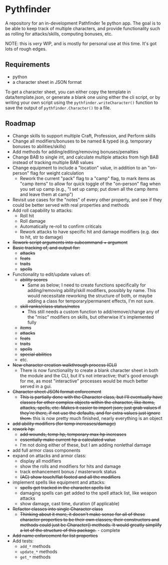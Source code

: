 # Pythfinder

A repository for an in-development Pathfinder 1e python app. The goal 
is to be able to keep track of multiple characters, and provide 
functionality such as rolling for attacks/skills, computing bonuses, 
etc.

NOTE: this is _very_ WIP, and is mostly for personal use at this time. 
It's got lots of rough edges.

## Requirements

+ python
+ a character sheet in JSON format

To get a character sheet, you can either copy the template in 
data/template.json, or generate a blank one using either the cli 
script, or by writing your own script using the 
`pythfinder.writeCharacter()` function to save the output of 
`pythfinder.Character()` to a file.

## Roadmap

+ Change skills to support multiple Craft, Profession, and Perform 
skills
+ Change all modifiers/bonuses to be named & typed (e.g. temporary 
bonuses to abilities/skills)
+ Add methods for adding/editing/removing bonuses/penalties
+ Change BAB to single int, and calculate multiple attacks from high 
BAB instead of tracking multiple BAB values
+ Change equipment to include a "location" value, in addition to an 
"on-person" flag for weight calculation
    + Rework the current "pack" flag to a "camp" flag, to mark items 
    as "camp items" to allow for quick toggle of the "on-person" flag 
    when you set up camp (e.g., "I set up camp; put down all the camp 
    items and leave them at camp")
+ Revisit use cases for the "notes" of every other property, and see if 
they could be better served with real properties and methods
+ Add roll capability to attacks:
    + Roll hit
    + Roll damage
    + Automatically re-roll to confirm criticals
    + Rework attacks to have specific hit and damage modifiers (e.g. 
    dex to hit, str to damage)
+ ~~Rework script arguments into subcommand + argument~~
+ ~~Basic tracking of, and output for:~~
    + ~~attacks~~
    + ~~feats~~
    + ~~traits~~
    + ~~spells~~
+ Functionality to edit/update values of:
    + ~~ability scores~~
        + Same as below; I need to create functions specifically for 
        adding/removing ability/skill modifiers, possibly by name. This 
        would necessitate reworking the structure of both, or maybe 
        adding a class for temporary/permanent effects, I'm not sure.
    + ~~skill ranks/class status/notes~~
        + This still needs a custom function to add/remove/change any 
        of the "misc" modifiers on skills, but otherwise it's 
        implemented fully
    + ~~items~~
    + ~~attacks~~
    + ~~feats~~
    + ~~traits~~
    + ~~spells~~
    + ~~special abilities~~
    + etc.
+ ~~New character creation walkthrough process (CLI)~~
    + There is now functionality to create a blank character sheet in 
    both the module and the CLI, but it's not interactive; that's good 
    enough for me, as most "interactive" processes would be much better 
    served in a gui.
+ ~~Character sheet JSON format enforcement~~
    + ~~This is partially done with the Character class, but I'll 
    eventually have classes for other complex objects within the 
    character, like items, attacks, spells, etc. Makes it easier to 
    import json; just grab values if they're there, if not use the 
    defaults, and for extra values just ignore them.~~ this is now 
    pretty much finished, nearly everything is an object
+ ~~add ability modifiers (for temp increases/damage)~~
+ ~~rework hp:~~
    + ~~add wounds, temp hp, temporary max hp increases~~
    + ~~essentially make current hp a calculated value~~
    + I'm not doing either of these, but I am adding nonlethal damage
+ add full armor class components
+ expand on attacks and armor class:
    + display all modifiers
    + show the rolls and modifiers for hits and damage
    + track enhancement bonus / masterwork status
    + ~~(AC) show touch/flat footed and all the modifiers~~
+ implement spells like equipment and attacks:
    + ~~spells get tracked in the character.spells list~~
    + damaging spells can get added to the spell attack list, like 
    weapon attacks
    + show damage, cast time, duration (if applicable)
+ ~~Refactor classes into single Character class~~
    + ~~Thinking about it more, it doesn't make sense for all of these 
    character properties to be their own classes; their constructors 
    and methods could just be Character() methods. It would greatly 
    simplify a lot of the structure of this package.~~ - complete
+ ~~Add name enforcement for list properties~~
+ Add tests:
    + `add_*` methods
    + `update_*` methods
    + `get_*` methods
